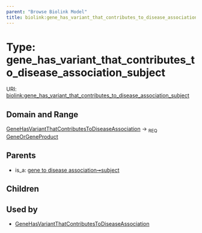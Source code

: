 ```yaml
---
parent: "Browse Biolink Model"
title: biolink:gene_has_variant_that_contributes_to_disease_association_subject
---
```


# Type: gene_has_variant_that_contributes_to_disease_association_subject




URI: [biolink:gene_has_variant_that_contributes_to_disease_association_subject](https://w3id.org/biolink/vocab/gene_has_variant_that_contributes_to_disease_association_subject)


## Domain and Range

[GeneHasVariantThatContributesToDiseaseAssociation](GeneHasVariantThatContributesToDiseaseAssociation.md) ->  <sub>REQ</sub> [GeneOrGeneProduct](GeneOrGeneProduct.md)

## Parents

 *  is_a: [gene to disease association➞subject](gene_to_disease_association_subject.md)

## Children


## Used by

 * [GeneHasVariantThatContributesToDiseaseAssociation](GeneHasVariantThatContributesToDiseaseAssociation.md)

